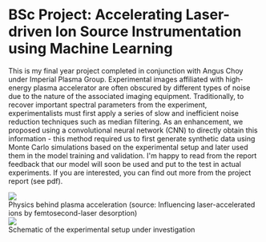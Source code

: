 # BSc Project: Accelerating Laser-driven Ion Source Instrumentation using Machine Learning  

This is my final year project completed in conjunction with Angus Choy under Imperial Plasma Group. Experimental images affiliated with high-energy plasma accelerator are often obscured by different types of noise due to the nature of the associated imaging equipment. Traditionally, to recover important spectral parameters from the experiment, experimentalists must first apply a series of slow and inefficient noise reduction techniques such as median filtering. As an enhancement, we proposed using a convolutional neural network (CNN) to directly obtain this information - this method required us to first generate synthetic data using Monte Carlo simulations based on the experimental setup and later used them in the model training and validation. I'm happy to read from the report feedback that our model will soon be used and put to the test in actual experiments. If you are interested, you can find out more from the project report (see pdf).

<img src="https://user-images.githubusercontent.com/97603154/190479088-a5906c20-d77a-4a6b-bf85-57a02255a6ee.png">
<figcaption>Physics behind plasma acceleration (source: Influencing laser-accelerated ions by femtosecond-laser desorption)</figcaption>

<img src="https://user-images.githubusercontent.com/97603154/190479397-04ba61ec-af86-4b2a-8ff1-37b5a9b46bdc.png">
<figcaption>Schematic of the experimental setup under investigation</figcaption>

